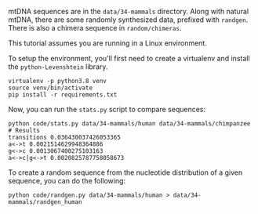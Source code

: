 mtDNA sequences are in the `data/34-mammals` directory.  Along with natural mtDNA, there are some randomly synthesized data, prefixed with `randgen`.  There is also a chimera sequence in `random/chimeras`.

This tutorial assumes you are running in a Linux environment. 

To setup the environment, you'll first need to create a virtualenv and install the `python-Levenshtein` library.
```
virtualenv -p python3.8 venv
source venv/bin/activate
pip install -r requirements.txt
```

Now, you can run the `stats.py` script to compare sequences:
```
python code/stats.py data/34-mammals/human data/34-mammals/chimpanzee
# Results
transitions 0.036430037426053365
a<->t 0.0021514629948364886
g<->c 0.0013067400275103163
a<->c|g<->t 0.0020825787758058673
```

To create a random sequence from the nucleotide distribution of a given sequence, you can do the following:
```
python code/randgen.py data/34-mammals/human > data/34-mammals/randgen_human
```
